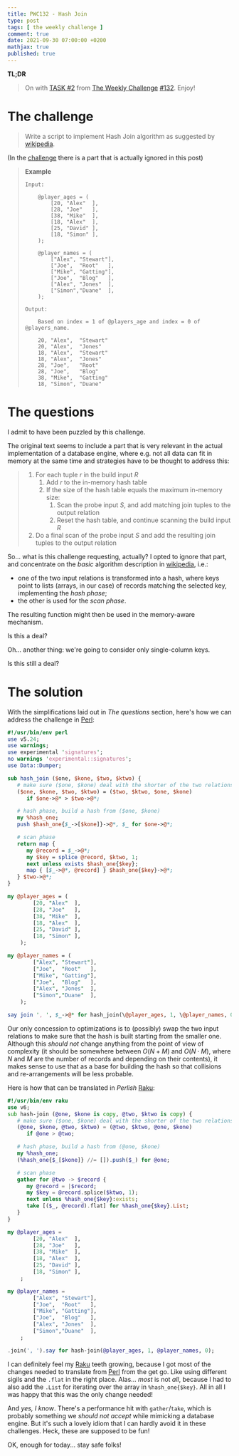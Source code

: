 ```yaml
---
title: PWC132 - Hash Join
type: post
tags: [ the weekly challenge ]
comment: true
date: 2021-09-30 07:00:00 +0200
mathjax: true
published: true
---
```


**TL;DR**

> On with [TASK #2][] from [The Weekly Challenge][] [#132][].
> Enjoy!

# The challenge

> Write a script to implement Hash Join algorithm as suggested by
> [wikipedia][hash-join].

(In the [challenge][#132] there is a part that is actually ignored in
this post)

> **Example**
>
>     Input:
>     
>         @player_ages = (
>             [20, "Alex"  ],
>             [28, "Joe"   ],
>             [38, "Mike"  ],
>             [18, "Alex"  ],
>             [25, "David" ],
>             [18, "Simon" ],
>         );
>     
>         @player_names = (
>             ["Alex", "Stewart"],
>             ["Joe",  "Root"   ],
>             ["Mike", "Gatting"],
>             ["Joe",  "Blog"   ],
>             ["Alex", "Jones"  ],
>             ["Simon","Duane"  ],
>         );
>     
>     Output:
>     
>         Based on index = 1 of @players_age and index = 0 of @players_name.
>     
>         20, "Alex",  "Stewart"
>         20, "Alex",  "Jones"
>         18, "Alex",  "Stewart"
>         18, "Alex",  "Jones"
>         28, "Joe",   "Root"
>         28, "Joe",   "Blog"
>         38, "Mike",  "Gatting"
>         18, "Simon", "Duane"

# The questions

I admit to have been puzzled by this challenge.

The original text seems to include a part that is very relevant in the
actual implementation of a database engine, where e.g. not all data can
fit in memory at the same time and strategies have to be thought to
address this:

> 1. For each tuple $r$ in the build input $R$
>     1. Add $r$ to the in-memory hash table
>     2. If the size of the hash table equals the maximum in-memory
>        size:
>         1. Scan the probe input $S$, and add matching join tuples to
>            the output relation
>         2. Reset the hash table, and continue scanning the build input
>            $R$
> 2. Do a final scan of the probe input $S$ and add the resulting join
>    tuples to the output relation

So... what is this challenge requesting, actually? I opted to ignore
that part, and concentrate on the *basic* algorithm description in
[wikipedia][hash-join], i.e.:

- one of the two input relations is transformed into a hash, where keys
  point to lists (arrays, in our case) of records matching the selected
  key, implementing the *hash phase*;
- the other is used for the *scan phase*.

The resulting function might then be used in the memory-aware mechanism.

Is this a deal?

Oh... another thing: we're going to consider only single-column keys.

Is this still a deal?

# The solution

With the simplifications laid out in *The questions* section, here's how
we can address the challenge in [Perl][]:

```perl
#!/usr/bin/env perl
use v5.24;
use warnings;
use experimental 'signatures';
no warnings 'experimental::signatures';
use Data::Dumper;

sub hash_join ($one, $kone, $two, $ktwo) {
   # make sure ($one, $kone) deal with the shorter of the two relations
   ($one, $kone, $two, $ktwo) = ($two, $ktwo, $one, $kone)
      if $one->@* > $two->@*;

   # hash phase, build a hash from ($one, $kone)
   my %hash_one;
   push $hash_one{$_->[$kone]}->@*, $_ for $one->@*;

   # scan phase
   return map {
      my @record = $_->@*;
      my $key = splice @record, $ktwo, 1;
      next unless exists $hash_one{$key};
      map { [$_->@*, @record] } $hash_one{$key}->@*;
   } $two->@*;
}

my @player_ages = (
        [20, "Alex"  ],
        [28, "Joe"   ],
        [38, "Mike"  ],
        [18, "Alex"  ],
        [25, "David" ],
        [18, "Simon" ],
    );

my @player_names = (
        ["Alex", "Stewart"],
        ["Joe",  "Root"   ],
        ["Mike", "Gatting"],
        ["Joe",  "Blog"   ],
        ["Alex", "Jones"  ],
        ["Simon","Duane"  ],
    );

say join ', ', $_->@* for hash_join(\@player_ages, 1, \@player_names, 0);
```

Our only concession to optimizations is to (possibly) swap the two input
relations to make sure that the hash is built starting from the smaller
one. Although this *should not* change anything from the point of view
of complexity (it should be somewhere between $O(N + M)$ and $O(N \cdot
M)$, where $N$ and $M$ are the number of records and depending on their
contents), it makes sense to use that as a base for building the hash so
that collisions and re-arrangements will be less probable.

Here is how that can be translated in *Perlish* [Raku][]:

```raku
#!/usr/bin/env raku
use v6;
sub hash-join (@one, $kone is copy, @two, $ktwo is copy) {
   # make sure ($one, $kone) deal with the shorter of the two relations
   (@one, $kone, @two, $ktwo) = (@two, $ktwo, @one, $kone)
      if @one > @two;

   # hash phase, build a hash from (@one, $kone)
   my %hash_one;
   (%hash_one{$_[$kone]} //= []).push($_) for @one;

   # scan phase
   gather for @two -> $record {
      my @record = |$record;
      my $key = @record.splice($ktwo, 1);
      next unless %hash_one{$key}:exists;
      take [($_, @record).flat] for %hash_one{$key}.List;
   }
}

my @player_ages =
        [20, "Alex"  ],
        [28, "Joe"   ],
        [38, "Mike"  ],
        [18, "Alex"  ],
        [25, "David" ],
        [18, "Simon" ],
    ;

my @player_names =
        ["Alex", "Stewart"],
        ["Joe",  "Root"   ],
        ["Mike", "Gatting"],
        ["Joe",  "Blog"   ],
        ["Alex", "Jones"  ],
        ["Simon","Duane"  ],
    ;

.join(', ').say for hash-join(@player_ages, 1, @player_names, 0);
```

I can definitely feel my [Raku][] teeth growing, because I got most of
the changes needed to translate from [Perl][] from the get go. Like
using different sigils and the `.flat` in the right place. Alas...
*most* is not *all*, because I had to also add the `.List` for iterating
over the array in `%hash_one{$key}`. All in all I was happy that this
was the only change needed!

And *yes, I know*. There's a performance hit with `gather`/`take`, which
is probably something we *should not accept* while mimicking a database
engine. But it's such a lovely idiom that I can hardly avoid it in these
challenges. Heck, these are supposed to be fun!

OK, enough for today... stay safe folks!

[The Weekly Challenge]: https://theweeklychallenge.org/
[#132]: https://theweeklychallenge.org/blog/perl-weekly-challenge-132/
[TASK #2]: https://theweeklychallenge.org/blog/perl-weekly-challenge-132/#TASK2
[Perl]: https://www.perl.org/
[Raku]: https://raku.org/
[hash-join]: https://en.wikipedia.org/wiki/Hash_join#Classic_hash_join
